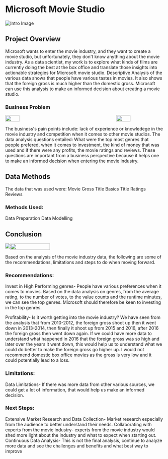 # Microsoft Movie Studio



![Intro Image](https://images.unsplash.com/photo-1594909122845-11baa439b7bf?auto=format&fit=crop&q=80&w=2070&ixlib=rb-4.0.3&ixid=M3wxMjA3fDB8MHxwaG90by1wYWdlfHx8fGVufDB8fHx8fA%3D%3D/image.jpg)


## Project Overview

Microsoft wants to enter the movie industry, and they want to create a movie studio, but unfortunately, they don't know anything about the movie industry. As a data scientist, my work is to explore what kinds of films are currently doing the best at the box office and translate those insights into actionable strategies for Microsoft movie studio. Descriptive Analysis of the various data shows that people have various tastes in movies. It also shows that the foreign gross is much higher than the domestic gross. Microsoft can use this analysis to make an informed decision about creating a movie studio. 

### Business Problem

<div style="display: flex; justify-content: space-between;">
    <img src="https://images.unsplash.com/photo-1440404653325-ab127d49abc1?auto=format&fit=crop&q=60&w=500&ixlib=rb-4.0.3&ixid=M3wxMjA3fDB8MHxzZWFyY2h8N3x8bW92aWUlMjBzdHVkaW98ZW58MHx8MHx8fDA%3D" style="width: 30%;">
    <img src="https://media.istockphoto.com/id/182054162/photo/comedy-tragedy.webp?b=1&s=170667a&w=0&k=20&c=kAr-S-qdoTj7m00ofb7ysyJoT6ZC4OsXGttc0oynoRY=" style="width: 30%;">
   
</div>

The business's pain points include: lack of experience or knowledege in the movie industry and competition when it comes to other movie studios. The data analysis questions entailed: What were the top most genres that people prefered, when it comes to investment, the kind of money that was used and if there were any profits, the movie ratings and reviews. These questions are important from a business perspective because it helps one to make an informed decision when entering the movie industry.

## Data Methods
The data that was used were:
Movie Gross
Title Basics
Title Ratings
Reviews

### Methods Used:
Data Preparation
Data Modelling

## Conclusion

<div style="display: flex;">
    <img src="https://images.unsplash.com/photo-1615986200580-033f60c64546?auto=format&fit=crop&q=60&w=500&ixlib=rb-4.0.3&ixid=M3wxMjA3fDB8MHxzZWFyY2h8MTExfHxtb3ZpZXN8ZW58MHx8MHx8fDA%3D" style="width: 50%, length: 30%;">
    <img src="https://images.unsplash.com/photo-1536440136628-849c177e76a1?auto=format&fit=crop&q=60&w=500&ixlib=rb-4.0.3&ixid=M3wxMjA3fDB8MHxzZWFyY2h8M3x8bW92aWVzfGVufDB8fDB8fHww" style="width: 50%;">

 </div> 

Based on the analysis of the movie industry data, the following are some of the recommendations, limitations and steps to do when moving forward.

### Recommendations:
Invest in High Performing genres- People have various preferences when it comes to movies. Based on the data analysis on genres, from the average rating, to the number of votes, to the value counts and the runtime minutes, we can see the top genres. Microsoft should therefore be keen to investing in the top genres.

Profitability- Is it worth getting into the movie industry? We have seen from the analysis that from 2010-2012, the foreign gross shoot up then it went down in 2013-2014, then finally it shoot up from 2015 and 2016, after 2016 the foreign gross then went down again. If we could have more data to understand what happened in 2016 that the foreign gross was so high and later over the years it went down, this would help us to understand what we could do better to make the foreign gross go higher up. I would not recommend domestic box office movies as the gross is very low and it could potentially lead to a loss.

### Limitations:
Data Limitations- If there was more data from other various sources, we could get a lot of information, that would help us make an informed decision.

### Next Steps:
Extensive Market Research and Data Collection- Market research especially from the audience to better understand their needs.
Collaborating with experts from the movie industry- experts from the movie industry would shed more light about the industry and what to expect when starting out.
Continuous Data Analysis- This is not the final analysis, continue to analyze more data and see the challenges and benefits and what best way to improve

